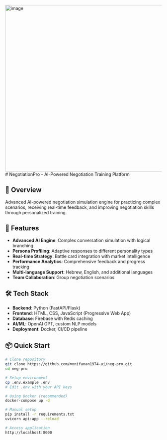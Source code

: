 <img width="1278" height="535" alt="image" src="https://github.com/user-attachments/assets/42357e87-828a-4c8a-a8f5-0a81531ec941" /># NegotiationPro - AI-Powered Negotiation Training Platform

## 🎯 Overview
Advanced AI-powered negotiation simulation engine for practicing complex scenarios, receiving real-time feedback, and improving negotiation skills through personalized training.

## 🚀 Features
- **Advanced AI Engine**: Complex conversation simulation with logical branching
- **Persona Profiling**: Adaptive responses to different personality types
- **Real-time Strategy**: Battle card integration with market intelligence
- **Performance Analytics**: Comprehensive feedback and progress tracking
- **Multi-language Support**: Hebrew, English, and additional languages
- **Team Collaboration**: Group negotiation scenarios

## 🛠️ Tech Stack
- **Backend**: Python (FastAPI/Flask)
- **Frontend**: HTML, CSS, JavaScript (Progressive Web App)
- **Database**: Firebase with Redis caching
- **AI/ML**: OpenAI GPT, custom NLP models
- **Deployment**: Docker, CI/CD pipeline

## 📦 Quick Start
```bash
# Clone repository
git clone https://github.com/monifanan1974-ui/neg-pro.git
cd neg-pro

# Setup environment
cp .env.example .env
# Edit .env with your API keys

# Using Docker (recommended)
docker-compose up -d

# Manual setup
pip install -r requirements.txt
uvicorn api:app --reload

# Access application
http://localhost:8000
